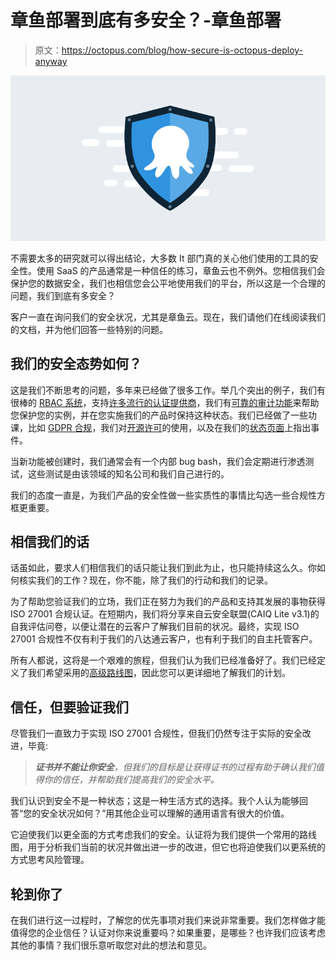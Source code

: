 # 章鱼部署到底有多安全？-章鱼部署

> 原文：<https://octopus.com/blog/how-secure-is-octopus-deploy-anyway>

[![A stylized Octopus & Shield icon](img/94f57663061e06ad6a048f5b4542fa36.png)](#)

不需要太多的研究就可以得出结论，大多数 It 部门真的关心他们使用的工具的安全性。使用 SaaS 的产品通常是一种信任的练习，章鱼云也不例外。您相信我们会保护您的数据安全，我们也相信您会公平地使用我们的平台，所以这是一个合理的问题，我们到底有多安全？

客户一直在询问我们的安全状况，尤其是章鱼云。现在，我们请他们在线阅读我们的文档，并为他们回答一些特别的问题。

## 我们的安全态势如何？

这是我们不断思考的问题，多年来已经做了很多工作。举几个突出的例子，我们有很棒的 [RBAC 系统](https://octopus.com/docs/security/users-and-teams)，支持[许多流行的认证提供商](https://octopus.com/docs/security/authentication)，我们有[可靠的审计功能](https://octopus.com/docs/security/users-and-teams/auditing)来帮助您保护您的实例，并在您实施我们的产品时保持这种状态。我们已经做了一些功课，比如 [GDPR 合规](https://octopus.com/legal/gdpr)，我们对[开源许可](https://octopus.com/docs/credits)的使用，以及在我们的[状态页面](https://status.octopus.com/)上指出事件。

当新功能被创建时，我们通常会有一个内部 bug bash，我们会定期进行渗透测试，这些测试是由该领域的知名公司和我们自己进行的。

我们的态度一直是，为我们产品的安全性做一些实质性的事情比勾选一些合规性方框更重要。

## 相信我们的话

话虽如此，要求人们相信我们的话只能让我们到此为止，也只能持续这么久。你如何核实我们的工作？现在，你不能，除了我们的行动和我们的记录。

为了帮助您验证我们的立场，我们正在努力为我们的产品和支持其发展的事物获得 ISO 27001 合规认证。在短期内，我们将分享来自云安全联盟(CAIQ Lite v3.1)的自我评估问卷，以便让潜在的云客户了解我们目前的状况。最终，实现 ISO 27001 合规性不仅有利于我们的八达通云客户，也有利于我们的自主托管客户。

所有人都说，这将是一个艰难的旅程，但我们认为我们已经准备好了。我们已经定义了我们希望采用的[高级路线图](https://github.com/OctopusDeploy/Issues/issues/6523)，因此您可以更详细地了解我们的计划。

## 信任，但要验证我们

尽管我们一直致力于实现 ISO 27001 合规性，但我们仍然专注于实际的安全改进，毕竟:

> ***证书并不能让你安全**，但我们的目标是让获得证书的过程有助于确认我们值得你的信任，并帮助我们提高我们的安全水平。*

我们认识到安全不是一种状态；这是一种生活方式的选择。我个人认为能够回答“您的安全状况如何？”用其他企业可以理解的通用语言有很大的价值。

它迫使我们以更全面的方式考虑我们的安全。认证将为我们提供一个常用的路线图，用于分析我们当前的状况并做出进一步的改进，但它也将迫使我们以更系统的方式思考风险管理。

## 轮到你了

在我们进行这一过程时，了解您的优先事项对我们来说非常重要。我们怎样做才能值得您的企业信任？认证对你来说重要吗？如果重要，是哪些？也许我们应该考虑其他的事情？我们很乐意听取您对此的想法和意见。